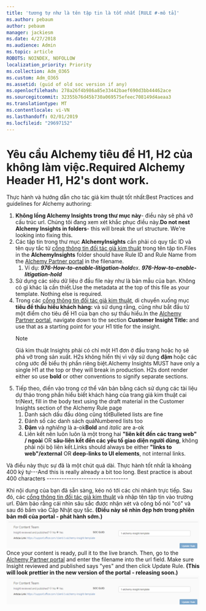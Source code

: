 ```yaml
---
title: 'tương tự như là tên tập tin là tốt nhất [RULE #-mô tả]'
ms.author: pebaum
author: pebaum
manager: jackiesm
ms.date: 4/27/2018
ms.audience: Admin
ms.topic: article
ROBOTS: NOINDEX, NOFOLLOW
localization_priority: Priority
ms.collection: Adm_O365
ms.custom: Adm_O365
ms.assetid: (guid of old soc version if any)
ms.openlocfilehash: 278a26f4b986a85e33442baef690d3bb44462ace
ms.sourcegitcommit: 32355b76d45b730a069575efeec708149d4aeaa3
ms.translationtype: MT
ms.contentlocale: vi-VN
ms.lasthandoff: 02/01/2019
ms.locfileid: "29697152"
---
```

# <a name="required-alchemy-header-h1-h2s-dont-work"></a><span data-ttu-id="9ce4d-102">Yêu cầu Alchemy tiêu đề H1, H2 của không làm việc.</span><span class="sxs-lookup"><span data-stu-id="9ce4d-102">Required Alchemy Header H1, H2's dont work.</span></span>
<span data-ttu-id="9ce4d-103">Thực hành và hướng dẫn cho tác giả kim thuật tốt nhất:</span><span class="sxs-lookup"><span data-stu-id="9ce4d-103">Best Practices and guidelines for Alchemy authoring:</span></span>

1. <span data-ttu-id="9ce4d-p101">**Không lồng Alchemy Insights trong thư mục này**- điều này sẽ phá vỡ cấu trúc url. Chúng tôi đang xem xét khắc phục điều này.</span><span class="sxs-lookup"><span data-stu-id="9ce4d-p101">**Do not nest Alchemy Insights in folders**- this will break the url structure. We're looking into fixing this.</span></span>
1. <span data-ttu-id="9ce4d-106">Các tập tin trong thư mục **AlchemyInsights** cần phải có quy tắc ID và tên quy tắc từ [cổng thông tin đối tác giả kim thuật](https://alchemyportal.azurewebsites.net) trong tên tập tin.</span><span class="sxs-lookup"><span data-stu-id="9ce4d-106">Files in the **AlchemyInsights** folder should have Rule ID and Rule Name from the [Alchemy Partner portal](https://alchemyportal.azurewebsites.net) in the filename.</span></span>
    1. <span data-ttu-id="9ce4d-p102">Ví dụ: ***976-How-to-enable-litigation-hold***</span><span class="sxs-lookup"><span data-stu-id="9ce4d-p102">ex. ***976-How-to-enable-litigation-hold***</span></span>
1. <span data-ttu-id="9ce4d-p103">Sử dụng các siêu dữ liệu ở đầu file này như là bản mẫu của bạn. Không có gì khác là cần thiết.</span><span class="sxs-lookup"><span data-stu-id="9ce4d-p103">Use the metadata at the top of this file as your template. Nothing else is required.</span></span>
1. <span data-ttu-id="9ce4d-111">Trong các [cổng thông tin đối tác giả kim thuật](https://alchemyportal.azurewebsites.net), di chuyển xuống mục **tiêu đề thấu hiểu khách hàng:** và sử dụng rằng, cũng như bắt đầu từ một điểm cho tiêu đề H1 của bạn cho sự thấu hiểu.</span><span class="sxs-lookup"><span data-stu-id="9ce4d-111">In the [Alchemy Partner portal](https://alchemyportal.azurewebsites.net), navigate down to the section **Customer Insight Title:** and use that as a starting point for your H1 title for the insight.</span></span> 
    > [!NOTE]
    > <span data-ttu-id="9ce4d-p104">Giả kim thuật Insights phải có chỉ một H1 đơn ở đầu trang hoặc họ sẽ phá vỡ trong sản xuất. H2s không hiển thị vì vậy sử dụng **đậm** hoặc các công ước để biểu thị phần riêng biệt.</span><span class="sxs-lookup"><span data-stu-id="9ce4d-p104">Alchemy Insights MUST have only a single H1 at the top or they will break in production. H2s dont render either so use **bold** or other conventions to signify separate sections.</span></span>
1. <span data-ttu-id="9ce4d-114">Tiếp theo, điền vào trong cơ thể văn bản bằng cách sử dụng các tài liệu dự thảo trong phần hiểu biết khách hàng của trang giả kim thuật cai trị</span><span class="sxs-lookup"><span data-stu-id="9ce4d-114">Next, fill in the body text using the draft material in the Customer Insights section of the Alchemy Rule page</span></span>
    1. <span data-ttu-id="9ce4d-115">Danh sách dấu đầu dòng cũng tốt</span><span class="sxs-lookup"><span data-stu-id="9ce4d-115">Bulleted lists are fine</span></span>
    1. <span data-ttu-id="9ce4d-116">Đánh số các danh sách quá</span><span class="sxs-lookup"><span data-stu-id="9ce4d-116">Numbered lists too</span></span>
    1. <span data-ttu-id="9ce4d-117">**Đậm** và *nghiêng* là a-ok</span><span class="sxs-lookup"><span data-stu-id="9ce4d-117">**Bold** and *italic* are a-ok</span></span>
    1. <span data-ttu-id="9ce4d-118">Liên kết nên luôn luôn là một trong hai **"liên kết đến các trang web" / ngoài** OR **sâu-liên kết đến các yếu tố giao diện người dùng**, không phải nội bộ liên kết.</span><span class="sxs-lookup"><span data-stu-id="9ce4d-118">Links should always be either **"links to web"/external** OR **deep-links to UI elements**, not internal links.</span></span>

<span data-ttu-id="9ce4d-p105">Và điều này thực sự đã là một chút quá dài. Thực hành tốt nhất là khoảng 400 ký tự---</span><span class="sxs-lookup"><span data-stu-id="9ce4d-p105">And this is really already a bit too long. Best practice is about 400 characters ---------------------------------</span></span>

<span data-ttu-id="9ce4d-p106">Khi nội dung của bạn đã sẵn sàng, kéo nó tới các chi nhánh trực tiếp. Sau đó, các [cổng thông tin đối tác giả kim thuật](https://alchemyportal.azurewebsites.net) và nhập tên tập tin vào trường url. Đảm bảo rằng cái nhìn sâu sắc được nhận xét và công bố nói "có" và sau đó bấm vào Cập Nhật quy tắc. **(Điều này sẽ nhìn đẹp hơn trong phiên bản mới của portal - phát hành sớm.)** 
 ![trường url](media/for-content-team.PNG)</span><span class="sxs-lookup"><span data-stu-id="9ce4d-p106">Once your content is ready, pull it to the live branch. Then, go to the [Alchemy Partner portal](https://alchemyportal.azurewebsites.net) and enter the filename into the url field. Make sure Insight reviewed and published says "yes" and then click Update Rule. **(This will look prettier in the new version of the portal - releasing soon.)**
![url field](media/for-content-team.PNG)</span></span>

